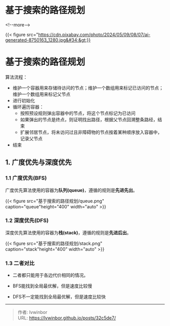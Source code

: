 # 基于搜索的路径规划


&lt;!--more--&gt;

{{&lt; figure src=&#34;https://cdn.pixabay.com/photo/2024/05/09/08/07/ai-generated-8750163_1280.jpg&#34;&gt;}}

# 基于搜索的路径规划

算法流程：

- 维护一个容器用来存储待访问的节点；维护一个数组用来标记已访问的节点；维护一个数组用来标记父节点
- 进行初始化
- 循环遍历容器：
  - 按照预设规则弹出容器中的节点，将这个节点标记为已访问
  - 如果弹出的节点是终点，则证明找出路径，根据父节点回溯整条路经，结束
  - 扩展邻居节点，将未访问过且非障碍物的节点按着某种顺序放入容器中，记录父节点
- 结束
## 1. 广度优先与深度优先

### 1.1 广度优先(BFS)

广度优先算法使用的容器为**队列(queue)**，遵循的规则是**先进先出**。

{{&lt; figure src=&#34;基于搜索的路径规划/queue.png&#34; caption=&#34;queue&#34;height=&#34;400&#34; width=&#34;auto&#34; &gt;}}

### 1.2 深度优先(DFS)

深度优先算法使用的容器为**栈(stack)**，遵循的规则是**先进后出**。

{{&lt; figure src=&#34;基于搜索的路径规划/stack.png&#34; caption=&#34;stack&#34;height=&#34;400&#34; width=&#34;auto&#34; &gt;}}

### 1.3 二者对比

- 二者都只能用于各边代价相同的情况。

- BFS能找到全局最优解，但是速度比较慢

- DFS不一定能找到全局最优解，但是速度比较快

---

> 作者: lvwinbor  
> URL: https://lvwinbor.github.io/posts/32c5de7/  

